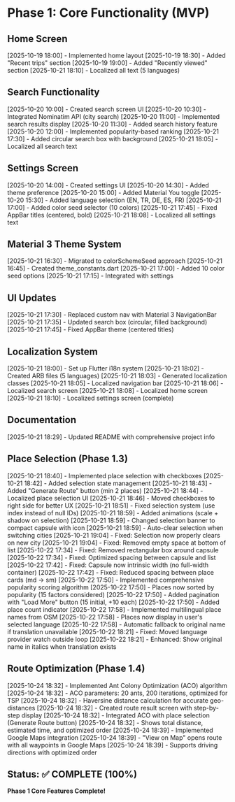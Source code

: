 # Phase 1: Core Functionality (MVP)

## Home Screen
[2025-10-19 18:00] - Implemented home layout
[2025-10-19 18:30] - Added "Recent trips" section
[2025-10-19 19:00] - Added "Recently viewed" section
[2025-10-21 18:10] - Localized all text (5 languages)

## Search Functionality
[2025-10-20 10:00] - Created search screen UI
[2025-10-20 10:30] - Integrated Nominatim API (city search)
[2025-10-20 11:00] - Implemented search results display
[2025-10-20 11:30] - Added search history feature
[2025-10-20 12:00] - Implemented popularity-based ranking
[2025-10-21 17:30] - Added circular search box with background
[2025-10-21 18:05] - Localized all search text

## Settings Screen
[2025-10-20 14:00] - Created settings UI
[2025-10-20 14:30] - Added theme preference
[2025-10-20 15:00] - Added Material You toggle
[2025-10-20 15:30] - Added language selection (EN, TR, DE, ES, FR)
[2025-10-21 17:00] - Added color seed selector (10 colors)
[2025-10-21 17:45] - Fixed AppBar titles (centered, bold)
[2025-10-21 18:08] - Localized all settings text

## Material 3 Theme System
[2025-10-21 16:30] - Migrated to colorSchemeSeed approach
[2025-10-21 16:45] - Created theme_constants.dart
[2025-10-21 17:00] - Added 10 color seed options
[2025-10-21 17:15] - Integrated with settings

## UI Updates
[2025-10-21 17:30] - Replaced custom nav with Material 3 NavigationBar
[2025-10-21 17:35] - Updated search box (circular, filled background)
[2025-10-21 17:45] - Fixed AppBar theme (centered titles)

## Localization System
[2025-10-21 18:00] - Set up Flutter i18n system
[2025-10-21 18:02] - Created ARB files (5 languages)
[2025-10-21 18:03] - Generated localization classes
[2025-10-21 18:05] - Localized navigation bar
[2025-10-21 18:06] - Localized search screen
[2025-10-21 18:08] - Localized home screen
[2025-10-21 18:10] - Localized settings screen (complete)

## Documentation
[2025-10-21 18:29] - Updated README with comprehensive project info

## Place Selection (Phase 1.3)
[2025-10-21 18:40] - Implemented place selection with checkboxes
[2025-10-21 18:42] - Added selection state management
[2025-10-21 18:43] - Added "Generate Route" button (min 2 places)
[2025-10-21 18:44] - Localized place selection UI
[2025-10-21 18:46] - Moved checkboxes to right side for better UX
[2025-10-21 18:51] - Fixed selection system (use index instead of null IDs)
[2025-10-21 18:59] - Added animations (scale + shadow on selection)
[2025-10-21 18:59] - Changed selection banner to compact capsule with icon
[2025-10-21 18:59] - Auto-clear selection when switching cities
[2025-10-21 19:04] - Fixed: Selection now properly clears on new city
[2025-10-21 19:04] - Fixed: Removed empty space at bottom of list
[2025-10-22 17:34] - Fixed: Removed rectangular box around capsule
[2025-10-22 17:34] - Fixed: Optimized spacing between capsule and list
[2025-10-22 17:42] - Fixed: Capsule now intrinsic width (no full-width container)
[2025-10-22 17:42] - Fixed: Reduced spacing between place cards (md → sm)
[2025-10-22 17:50] - Implemented comprehensive popularity scoring algorithm
[2025-10-22 17:50] - Places now sorted by popularity (15 factors considered)
[2025-10-22 17:50] - Added pagination with "Load More" button (15 initial, +10 each)
[2025-10-22 17:50] - Added place count indicator
[2025-10-22 17:58] - Implemented multilingual place names from OSM
[2025-10-22 17:58] - Places now display in user's selected language
[2025-10-22 17:58] - Automatic fallback to original name if translation unavailable
[2025-10-22 18:21] - Fixed: Moved language provider watch outside loop
[2025-10-22 18:21] - Enhanced: Show original name in italics when translation exists

## Route Optimization (Phase 1.4)
[2025-10-24 18:32] - Implemented Ant Colony Optimization (ACO) algorithm
[2025-10-24 18:32] - ACO parameters: 20 ants, 200 iterations, optimized for TSP
[2025-10-24 18:32] - Haversine distance calculation for accurate geo-distances
[2025-10-24 18:32] - Created route result screen with step-by-step display
[2025-10-24 18:32] - Integrated ACO with place selection (Generate Route button)
[2025-10-24 18:32] - Shows total distance, estimated time, and optimized order
[2025-10-24 18:39] - Implemented Google Maps integration
[2025-10-24 18:39] - "View on Map" opens route with all waypoints in Google Maps
[2025-10-24 18:39] - Supports driving directions with optimized order

## Status: ✅ COMPLETE (100%)
**Phase 1 Core Features Complete!**

